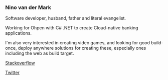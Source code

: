 ### Nino van der Mark
Software developer, husband, father and literal evangelist.

Working for Ohpen with C# .NET to create Cloud-native banking applications.

I'm also very interested in creating video games, and looking for good build-once, deploy anywhere solutions for creating these, especially ones including the web as build target.

[Stackoverflow](https://stackoverflow.com/users/11094413/nino-van-der-mark)

[Twitter](https://twitter.com/NinovanderMark)

<!--
**NinovanderMark/NinovanderMark** is a ✨ _special_ ✨ repository because its `README.md` (this file) appears on your GitHub profile.

Here are some ideas to get you started:

- 🔭 I’m currently working on ...
- 🌱 I’m currently learning ...
- 👯 I’m looking to collaborate on ...
- 🤔 I’m looking for help with ...
- 💬 Ask me about ...
- 📫 How to reach me: ...
- 😄 Pronouns: ...
- ⚡ Fun fact: ...
-->
